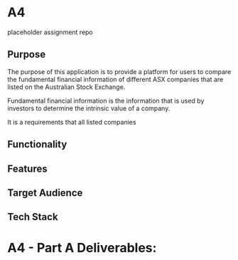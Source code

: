 # A4
placeholder assignment repo

## Purpose

The purpose of this application is to provide a platform for users to compare the fundamental financial information of different  ASX companies that are listed on the Australian Stock Exchange. 

Fundamental financial information is the information that is used by investors to determine the intrinsic value of a company. 

It is a requirements that all listed companies 

## Functionality

## Features

## Target Audience

## Tech Stack

# A4 - Part A Deliverables:


